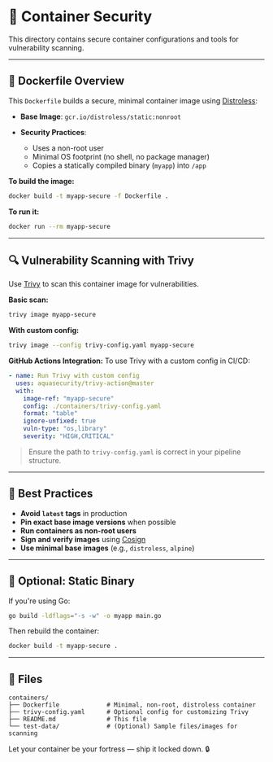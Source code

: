 # 🐳 Container Security

This directory contains secure container configurations and tools for vulnerability scanning.

---

## 📄 Dockerfile Overview

This `Dockerfile` builds a secure, minimal container image using [Distroless](https://github.com/GoogleContainerTools/distroless):

- **Base Image**: `gcr.io/distroless/static:nonroot`
- **Security Practices**:

  - Uses a non-root user
  - Minimal OS footprint (no shell, no package manager)
  - Copies a statically compiled binary (`myapp`) into `/app`

**To build the image:**

```bash
docker build -t myapp-secure -f Dockerfile .
```

**To run it:**

```bash
docker run --rm myapp-secure
```

---

## 🔍 Vulnerability Scanning with Trivy

Use [Trivy](https://github.com/aquasecurity/trivy) to scan this container image for vulnerabilities.

**Basic scan:**

```bash
trivy image myapp-secure
```

**With custom config:**

```bash
trivy image --config trivy-config.yaml myapp-secure
```

**GitHub Actions Integration:**
To use Trivy with a custom config in CI/CD:

```yaml
- name: Run Trivy with custom config
  uses: aquasecurity/trivy-action@master
  with:
    image-ref: "myapp-secure"
    config: ./containers/trivy-config.yaml
    format: "table"
    ignore-unfixed: true
    vuln-type: "os,library"
    severity: "HIGH,CRITICAL"
```

> Ensure the path to `trivy-config.yaml` is correct in your pipeline structure.

---

## 🔐 Best Practices

- **Avoid `latest` tags** in production
- **Pin exact base image versions** when possible
- **Run containers as non-root users**
- **Sign and verify images** using [Cosign](https://github.com/sigstore/cosign)
- **Use minimal base images** (e.g., `distroless`, `alpine`)

---

## 🧺 Optional: Static Binary

If you're using Go:

```bash
go build -ldflags="-s -w" -o myapp main.go
```

Then rebuild the container:

```bash
docker build -t myapp-secure .
```

---

## 📂 Files

```
containers/
├── Dockerfile             # Minimal, non-root, distroless container
├── trivy-config.yaml      # Optional config for customizing Trivy
├── README.md              # This file
└── test-data/             # (Optional) Sample files/images for scanning
```

Let your container be your fortress — ship it locked down. 🔒
